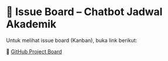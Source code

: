 # 📌 Issue Board – Chatbot Jadwal Akademik

Untuk melihat issue board (Kanban), buka link berikut:  

🔗 [GitHub Project Board](https://github.com/users/Syzafid/projects/3)
